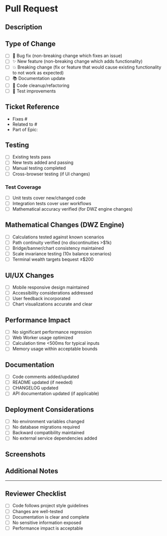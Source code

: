 # Pull Request

## Description
<!-- Briefly describe what this PR does and why -->

## Type of Change
<!-- Mark the relevant option with an x -->
- [ ] 🐛 Bug fix (non-breaking change which fixes an issue)
- [ ] ✨ New feature (non-breaking change which adds functionality)
- [ ] 💥 Breaking change (fix or feature that would cause existing functionality to not work as expected)
- [ ] 📚 Documentation update
- [ ] 🧹 Code cleanup/refactoring
- [ ] 🧪 Test improvements

## Ticket Reference
<!-- Link to related tickets/issues -->
- Fixes #
- Related to #
- Part of Epic: 

## Testing
<!-- Describe how you tested this change -->
- [ ] Existing tests pass
- [ ] New tests added and passing
- [ ] Manual testing completed
- [ ] Cross-browser testing (if UI changes)

### Test Coverage
- [ ] Unit tests cover new/changed code
- [ ] Integration tests cover user workflows
- [ ] Mathematical accuracy verified (for DWZ engine changes)

## Mathematical Changes (DWZ Engine)
<!-- If this PR affects calculations, please verify -->
- [ ] Calculations tested against known scenarios
- [ ] Path continuity verified (no discontinuities >$1k)
- [ ] Bridge/banner/chart consistency maintained
- [ ] Scale invariance testing (10x balance scenarios)
- [ ] Terminal wealth targets bequest ±$200

## UI/UX Changes
<!-- If this PR affects user interface -->
- [ ] Mobile responsive design maintained
- [ ] Accessibility considerations addressed
- [ ] User feedback incorporated
- [ ] Chart visualizations accurate and clear

## Performance Impact
<!-- Consider performance implications -->
- [ ] No significant performance regression
- [ ] Web Worker usage optimized
- [ ] Calculation time <500ms for typical inputs
- [ ] Memory usage within acceptable bounds

## Documentation
<!-- Ensure documentation is updated -->
- [ ] Code comments added/updated
- [ ] README updated (if needed)
- [ ] CHANGELOG updated
- [ ] API documentation updated (if applicable)

## Deployment Considerations
- [ ] No environment variables changed
- [ ] No database migrations required
- [ ] Backward compatibility maintained
- [ ] No external service dependencies added

## Screenshots
<!-- If applicable, add screenshots of UI changes -->

## Additional Notes
<!-- Any additional information, concerns, or context for reviewers -->

---

## Reviewer Checklist
<!-- For reviewers to complete -->
- [ ] Code follows project style guidelines
- [ ] Changes are well-tested
- [ ] Documentation is clear and complete
- [ ] No sensitive information exposed
- [ ] Performance impact is acceptable